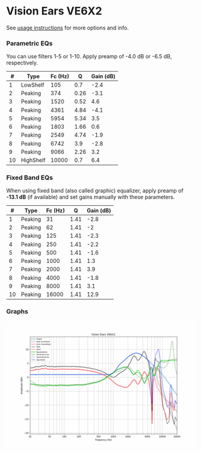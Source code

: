 # Vision Ears VE6X2
See [usage instructions](https://github.com/jaakkopasanen/AutoEq#usage) for more options and info.

### Parametric EQs
You can use filters 1-5 or 1-10. Apply preamp of -4.0 dB or -6.5 dB, respectively.

|   # | Type      |   Fc (Hz) |    Q |   Gain (dB) |
|-----|-----------|-----------|------|-------------|
|   1 | LowShelf  |       105 | 0.7  |        -2.4 |
|   2 | Peaking   |       374 | 0.26 |        -3.1 |
|   3 | Peaking   |      1520 | 0.52 |         4.6 |
|   4 | Peaking   |      4361 | 4.84 |        -4.1 |
|   5 | Peaking   |      5954 | 5.34 |         3.5 |
|   6 | Peaking   |      1803 | 1.66 |         0.6 |
|   7 | Peaking   |      2549 | 4.74 |        -1.9 |
|   8 | Peaking   |      6742 | 3.9  |        -2.8 |
|   9 | Peaking   |      9066 | 2.26 |         3.2 |
|  10 | HighShelf |     10000 | 0.7  |         6.4 |

### Fixed Band EQs
When using fixed band (also called graphic) equalizer, apply preamp of **-13.1 dB** (if available) and set gains manually with these parameters.

|   # | Type    |   Fc (Hz) |    Q |   Gain (dB) |
|-----|---------|-----------|------|-------------|
|   1 | Peaking |        31 | 1.41 |        -2.8 |
|   2 | Peaking |        62 | 1.41 |        -2   |
|   3 | Peaking |       125 | 1.41 |        -2.3 |
|   4 | Peaking |       250 | 1.41 |        -2.2 |
|   5 | Peaking |       500 | 1.41 |        -1.6 |
|   6 | Peaking |      1000 | 1.41 |         1.3 |
|   7 | Peaking |      2000 | 1.41 |         3.9 |
|   8 | Peaking |      4000 | 1.41 |        -1.8 |
|   9 | Peaking |      8000 | 1.41 |         3.1 |
|  10 | Peaking |     16000 | 1.41 |        12.9 |

### Graphs
![](./Vision%20Ears%20VE6X2.png)
